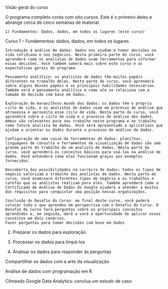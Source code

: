Visão geral do curso

O programa completo conta com oito cursos. Este é o primeiro deles e abrange cerca de cinco semanas de material.

    1) Fundamentos: Dados, dados, em todos os lugares (este curso)
Curso 1 – Fundamentos: dados, dados, em todos os lugares

    Introdução à análise de dados: dados nos ajudam a tomar decisões na vida cotidiana e nos negócios. Nesta primeira parte do curso, você aprenderá como os analistas de dados usam ferramentas para informar essas decisões. Você também saberá mais sobre este curso e as expectativas gerais do programa.

    Pensamento analítico: os analistas de dados têm muitos papéis diferentes no trabalho deles. Nesta parte do curso, você aprenderá sobre alguns desses papéis e as principais habilidades necessárias. Também verá o pensamento analítico e como ele se relaciona com a tomada de decisão com base em dados.

    Exploração do maravilhoso mundo dos dados: os dados têm o próprio ciclo de vida, e os analistas de dados usam um processo de análise que atravessa e aproveita esse ciclo de vida. Nesta parte do curso, você aprenderá sobre o ciclo de vida e o processo de análise dos dados. Ambos são relevantes para seu trabalho neste programa e no trabalho como futuro analista de dados. Você será apresentado a aplicativos que ajudam a orientar os dados durante o processo de análise de dados.

    Configuração de uma caixa de ferramentas de dados: planilhas, linguagens de consulta e ferramentas de visualização de dados são uma grande parte do trabalho de um analista de dados. Nesta parte do curso, você aprenderá os conceitos básicos para usá-las na análise de dados. Você entenderá como elas funcionam graças aos exemplos fornecidos.

    Descoberta das possibilidades na carreira de dados: todos os tipos de negócio valorizam o trabalho dos analistas de dados. Nesta parte do curso, você examinará diferentes tipos de negócio e os trabalhos e tarefas que os analistas realizam para eles. Também aprenderá como o Certificado de Análise de Dados do Google ajudará a atender a muitos dos requisitos para conquistar uma posição nessas organizações.

    Conclusão do Desafio do Curso: ao final deste curso, você poderá colocar tudo o que aprendeu em perspectiva com o Desafio do Curso. O Desafio do Curso fará perguntas sobre os principais conceitos aprendidos e, em seguida, dará a você a oportunidade de aplicar esses conceitos em dois cenários.
    Fazer perguntas para tomar decisões com base em dados

2) Preparar os dados para exploração

3) Processar os dados para limpá-los

4) Analisar os dados para responder às perguntas

Compartilhar os dados com a arte da visualização

Análise de dados com programação em R

Clímaxdo Google Data Analytics: conclua um estudo de caso


